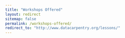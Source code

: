 ```yaml
---
title: "Workshops Offered"
layout: redirect
sitemap: false
permalink: /workshops-offered/
redirect_to: "http://www.datacarpentry.org/lessons/"
---
```

